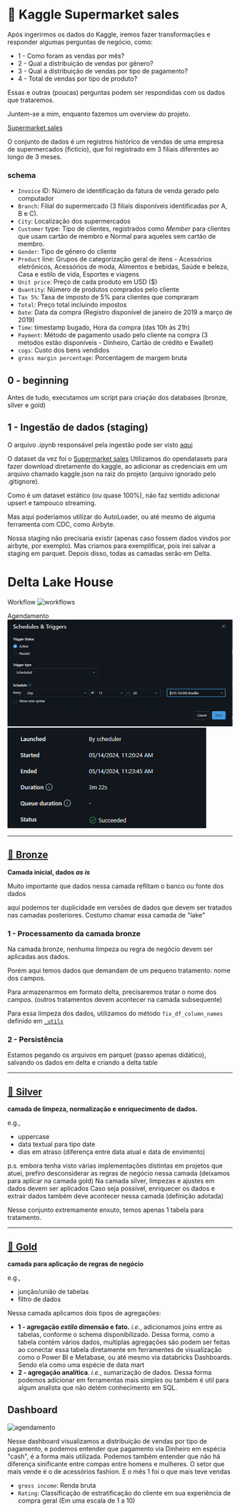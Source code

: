 # 🛒 Kaggle Supermarket sales

Após ingerirmos os dados do Kaggle, iremos fazer transformações e responder algumas perguntas de negócio, como:
- 1 - Como foram as vendas por mês?
- 2 - Qual a distribuição de vendas por gênero?
- 3 - Qual a distribuição de vendas por tipo de pagamento?
- 4 - Total de vendas por tipo de produto?

Essas e outras (poucas) perguntas podem ser respondidas com os dados que trataremos.

Juntem-se a mim, enquanto fazemos um overview do projeto.

[Supermarket sales](https://www.kaggle.com/datasets/aungpyaeap/supermarket-sales)

O conjunto de dados é um registros histórico de vendas de uma empresa de supermercados (ficticio), que foi registrado em 3 filiais diferentes ao longo de 3 meses. 

### schema
 - ``Invoice`` ID: Número de identificação da fatura de venda gerado pelo computador
 - ``Branch``: Filial do supermercado (3 filiais disponíveis identificadas por A, B e C).
 - ``City``: Localização dos supermercados
 - ``Customer`` type: Tipo de clientes, registrados como _Member_ para clientes que usam cartão de membro e Normal para aqueles sem cartão de membro.
 - ``Gender``: Tipo de gênero do cliente
 - ``Product`` line: Grupos de categorização geral de itens - Acessórios eletrônicos, Acessórios de moda, Alimentos e bebidas, Saúde e beleza, Casa e estilo de vida, Esportes e viagens
 - ``Unit price``: Preço de cada produto em USD ($)
 - ``Quantity``: Número de produtos comprados pelo cliente
 - ``Tax 5%``: Taxa de imposto de 5% para clientes que compraram
 - ``Total``: Preço total incluindo impostos
 - ``Date``: Data da compra (Registro disponível de janeiro de 2019 a março de 2019)
 - ``Time``: timestamp bugado, Hora da compra (das 10h às 21h)
 - ``Payment``: Método de pagamento usado pelo cliente na compra (3 métodos estão disponíveis - Dinheiro, Cartão de crédito e Ewallet)
 - ``cogs``: Custo dos bens vendidos
 - ``gross margin percentage``: Porcentagem de margem bruta
## 0 - beginning

Antes de tudo, executamos um script para criação dos databases (bronze, silver e gold)

## 1 - Ingestão de dados (staging)
O arquivo .ipynb responsável pela ingestão pode ser visto [aqui](https://github.com/gustavocrod/databricks-data-engineering/blob/main/project_supermarket_sales/0%20-%20data_ingestion%20(staging).ipynb)

O dataset da vez foi o [Supermarket sales](https://www.kaggle.com/datasets/aungpyaeap/supermarket-sales)
Utilizamos do opendatasets para fazer download diretamente do kaggle, ao adicionar as credenciais em um arquivo chamado kaggle.json na raiz do projeto (arquivo ignorado pelo .gitignore).

Como é um dataset estático (ou quase 100%), não faz sentido adicionar upsert e tampouco streaming.

Mas aqui poderíamos utilizar do AutoLoader, ou até mesmo de alguma ferramenta com CDC, como Airbyte.

Nossa staging não precisaria existir (apenas caso fossem dados vindos por airbyte, por exemplo). Mas criamos para exemplificar, pois irei salvar a staging em parquet. Depois disso, todas as camadas serão em Delta.

# Delta Lake House
Workflow
![workflows](extra/supermartket_workflow.PNG)

Agendamento
![schedule](extra/schedule_supermarket_sales.PNG)
![agendamento](extra/workflow_schedule.PNG)
____
## [🥉 Bronze](https://github.com/gustavocrod/databricks-data-engineering/blob/main/project_supermarket_sales/1%20-%20bronze)

**Camada inicial, dados _as is_**

Muito importante que dados nessa camada reflitam o banco ou fonte dos dados

aqui podemos ter duplicidade em versões de dados que devem ser tratados nas camadas posteriores.
Costumo chamar essa camada de "lake"

### 1 - Processamento da camada bronze
Na camada bronze, nenhuma limpeza ou regra de negócio devem ser aplicadas aos dados.

Porém aqui temos dados que demandam de um pequeno tratamento: nome dos campos.

Para armazenarmos em formato delta, precisaremos tratar o nome dos campos. (outros tratamentos devem acontecer na camada subsequente)

Para essa limpeza dos dados, utilizamos do método ``fix_df_column_names`` definido em [``_utils``](https://github.com/gustavocrod/databricks-data-engineering/blob/main/_utils.py)

### 2 - Persistência

Estamos pegando os arquivos em parquet (passo apenas didático), salvando os dados em delta e criando a delta table

____

## [🥈 Silver](https://github.com/gustavocrod/databricks-data-engineering/tree/main/project_supermarket_sales/3%20-%20gold)

**camada de limpeza, normalização e enriquecimento de dados.**

e.g., 
 - uppercase
 - data textual para tipo date
 - dias em atraso (diferença entre data atual e data de envimento)

p.s. embora tenha visto várias implementações distintas em projetos que atuei, prefiro desconsiderar as regras de negócio nessa camada (deixamos para aplicar na camada gold)
Na camada silver, limpezas e ajustes em dados devem ser aplicados
Caso seja possível, enriquecer os dados e extrair dados também deve acontecer nessa camada (definição adotada)

Nesse conjunto extremamente enxuto, temos apenas 1 tabela para tratamento. 

----
## [🥇 Gold]((https://github.com/gustavocrod/databricks-data-engineering-olist/tree/main/3%20-%20Gold))

**camada para aplicação de regras de negócio**

e.g.,
 - junção/união de tabelas
 - filtro de dados

 Nessa camada aplicamos dois tipos de agregações:
  * **1 - agregação _estilo_ dimensão e fato.** _i.e._, adicionamos joins entre as tabelas, conforme o schema disponibilizado.
  Dessa forma, como a tabela contém vários dados, multiplas agregações são podem ser feitas ao conectar essa tabela diretamente em ferramentes de visualização como o Power BI e Metabase, ou até mesmo via databricks Dashboards. Sendo ela como uma espécie de data mart
  * **2 - agregação analítica**. _i.e._, sumarização de dados.
  Dessa forma podemos adicionar em ferramentas mais simples ou também é util para algum analista que não detém conhecimento em SQL.

## Dashboard
![agendamento](extra/supermarket_sales_dash.PNG)

Nesse dashboard visualizamos a distribuição de vendas por tipo de pagamento, e podemos entender que pagamento via Dinheiro em espécia "cash", é a forma mais utilizada.
Podemos também entender que não há diferença sinificante entre compas entre homens e mulheres. O setor que mais vende é o de acessórios fashion. E o mês 1 foi o que mais teve vendas

 - ``gross income``: Renda bruta
 - ``Rating``: Classificação de estratificação do cliente em sua experiência de compra geral (Em uma escala de 1 a 10)